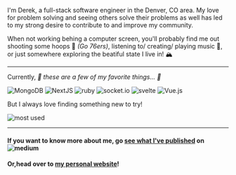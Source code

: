 
I'm Derek, a full-stack software engineer in the Denver, CO area. My love for problem solving and seeing others solve their problems as well has led to my strong desire to contribute to and improve my community.

When not working behing a computer screen, you'll probably find me out shooting some hoops 🏀 _(Go 76ers)_, listening to/ creating/ playing music 🎼, or just somewhere exploring the beatiful state I live in! 🏔️

---

Currently, _🎵 these are a few of my favorite things... 🎵_

![MongoDB](https://img.shields.io/badge/MongoDB-%234ea94b.svg?style=for-the-badge&logo=mongodb&logoColor=white)
![NextJS](https://img.shields.io/badge/next.js-000000?style=for-the-badge&logo=nextdotjs&logoColor=white)
![ruby](https://img.shields.io/badge/Ruby-CC342D?style=for-the-badge&logo=ruby&logoColor=white_)
![socket.io](https://img.shields.io/badge/Socket.io-010101?&style=for-the-badge&logo=Socket.io&logoColor=white)
![svelte](https://img.shields.io/badge/Svelte-4A4A55?style=for-the-badge&logo=svelte&logoColor=FF3E00)
![Vue.js](https://img.shields.io/badge/vuejs-%2335495e.svg?style=for-the-badge&logo=vuedotjs&logoColor=%234FC08D)

But I always love finding something new to try!

![most used](https://github-readme-stats.vercel.app/api/top-langs/?username=3derekmason)

---

#### If you want to know more about me, go [see what I've published](https://medium.com/@derekmason) on ![medium](https://img.shields.io/badge/Medium-12100E?style=for-the-badge&logo=medium&logoColor=white)

#### Or,head over to [my personal website](https://www.derekmason.dev)!


